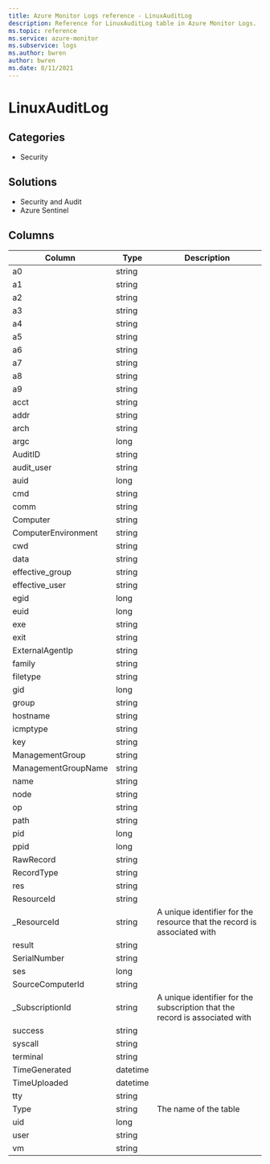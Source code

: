 ```yaml
---
title: Azure Monitor Logs reference - LinuxAuditLog
description: Reference for LinuxAuditLog table in Azure Monitor Logs.
ms.topic: reference
ms.service: azure-monitor
ms.subservice: logs
ms.author: bwren
author: bwren
ms.date: 8/11/2021
---
```


# LinuxAuditLog

 

## Categories

- Security
## Solutions

- Security and Audit
- Azure Sentinel




## Columns

|Column|Type|Description|
|---|---|---|
|a0|string||
|a1|string||
|a2|string||
|a3|string||
|a4|string||
|a5|string||
|a6|string||
|a7|string||
|a8|string||
|a9|string||
|acct|string||
|addr|string||
|arch|string||
|argc|long||
|AuditID|string||
|audit_user|string||
|auid|long||
|cmd|string||
|comm|string||
|Computer|string||
|ComputerEnvironment|string||
|cwd|string||
|data|string||
|effective_group|string||
|effective_user|string||
|egid|long||
|euid|long||
|exe|string||
|exit|string||
|ExternalAgentIp|string||
|family|string||
|filetype|string||
|gid|long||
|group|string||
|hostname|string||
|icmptype|string||
|key|string||
|ManagementGroup|string||
|ManagementGroupName|string||
|name|string||
|node|string||
|op|string||
|path|string||
|pid|long||
|ppid|long||
|RawRecord|string||
|RecordType|string||
|res|string||
|ResourceId|string||
|_ResourceId|string|A unique identifier for the resource that the record is associated with|
|result|string||
|SerialNumber|string||
|ses|long||
|SourceComputerId|string||
|_SubscriptionId|string|A unique identifier for the subscription that the record is associated with|
|success|string||
|syscall|string||
|terminal|string||
|TimeGenerated|datetime||
|TimeUploaded|datetime||
|tty|string||
|Type|string|The name of the table|
|uid|long||
|user|string||
|vm|string||
